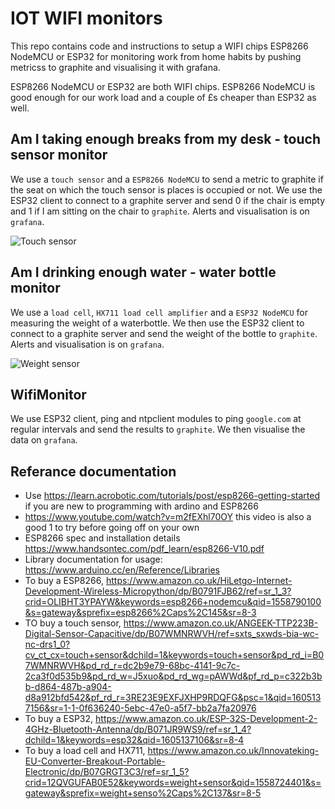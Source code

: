 # IOT WIFI monitors

This repo contains code and instructions to setup a WIFI chips ESP8266 NodeMCU or ESP32 for monitoring work from home habits by pushing metricss to graphite and visualising it with grafana.

ESP8266 NodeMCU or ESP32 are both WIFI chips. ESP8266 NodeMCU is good enough for our work load and a couple of £s cheaper than ESP32 as well.

## Am I taking enough breaks from my desk - touch sensor monitor

We use a `touch sensor` and a `ESP8266 NodeMCU` to send a metric to graphite if the seat on which the touch sensor is places is occupied or not. We use the ESP32 client to connect to a graphite server and send 0 if the chair is empty and 1 if I am sitting on the chair to `graphite`. Alerts and visualisation is on `grafana`.

![Touch sensor](iamges/touch_sensor.JPG)

## Am I drinking enough water - water bottle monitor

We use a `load cell`, `HX711 load cell amplifier` and a `ESP32 NodeMCU` for measuring the weight of a waterbottle. We then use the ESP32 client to connect to a graphite server and send the weight of the bottle to `graphite`. Alerts and visualisation is on `grafana`.

![Weight sensor](iamges/weight_sensor.jpg)

## WifiMonitor

We use ESP32 client, ping and ntpclient modules to ping `google.com` at regular intervals and send the results to `graphite`. We then visualise the data on `grafana`.

## Referance documentation

* Use https://learn.acrobotic.com/tutorials/post/esp8266-getting-started if you are new to programming with ardino and ESP8266
* https://www.youtube.com/watch?v=m2fEXhl70OY this video is also a good 1 to try before going off on your own
* ESP8266 spec and installation details https://www.handsontec.com/pdf_learn/esp8266-V10.pdf
* Library documentation for usage: https://www.arduino.cc/en/Reference/Libraries
* To buy a ESP8266, https://www.amazon.co.uk/HiLetgo-Internet-Development-Wireless-Micropython/dp/B0791FJB62/ref=sr_1_3?crid=OLIBHT3YPAYW&keywords=esp8266+nodemcu&qid=1558790100&s=gateway&sprefix=esp8266%2Caps%2C145&sr=8-3
* TO buy a touch sensor, https://www.amazon.co.uk/ANGEEK-TTP223B-Digital-Sensor-Capacitive/dp/B07WMNRWVH/ref=sxts_sxwds-bia-wc-nc-drs1_0?cv_ct_cx=touch+sensor&dchild=1&keywords=touch+sensor&pd_rd_i=B07WMNRWVH&pd_rd_r=dc2b9e79-68bc-4141-9c7c-2ca3f0d535b9&pd_rd_w=J5xuo&pd_rd_wg=pAWWd&pf_rd_p=c322b3bb-d864-487b-a904-d8a912bfd542&pf_rd_r=3RE23E9EXFJXHP9RDQFG&psc=1&qid=1605137156&sr=1-1-0f636240-5ebc-47e0-a5f7-bb2a7fa20976
* To buy a ESP32, https://www.amazon.co.uk/ESP-32S-Development-2-4GHz-Bluetooth-Antenna/dp/B071JR9WS9/ref=sr_1_4?dchild=1&keywords=esp32&qid=1605137106&sr=8-4
* To buy a load cell and HX711, https://www.amazon.co.uk/Innovateking-EU-Converter-Breakout-Portable-Electronic/dp/B07GRGT3C3/ref=sr_1_5?crid=12QVGUFAB0E52&keywords=weight+sensor&qid=1558724401&s=gateway&sprefix=weight+senso%2Caps%2C137&sr=8-5

